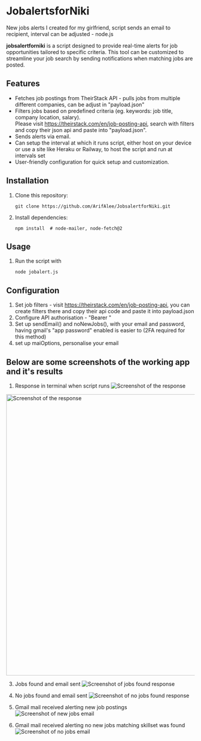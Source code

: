 # JobalertsforNiki
New jobs alerts I created for my girlfriend, script sends an email to recipient, interval can be adjusted - node.js

**jobsalertforniki** is a script designed to provide real-time alerts for job opportunities tailored to specific criteria. This tool can be customized to streamline your job search by sending notifications when matching jobs are posted.

## Features
- Fetches job postings from TheirStack API - pulls jobs from multiple different companies, can be adjust in "payload.json"
- Filters jobs based on predefined criteria (eg. keywords: job title, company location, salary). <br> Please visit https://theirstack.com/en/job-posting-api, search with filters and copy their json api and paste into "payload.json".
- Sends alerts via email.
- Can setup the interval at which it runs script, either host on your device or use a site like Heraku or Railway, to host the script and run at intervals set
- User-friendly configuration for quick setup and customization.

## Installation
1. Clone this repository:
   ```npm
   git clone https://github.com/ArifAlee/JobsalertforNiki.git
   
2. Install dependencies:
   ```npm
   npm install  # node-mailer, node-fetch@2

## Usage
1. Run the script with
   ```npm
   node jobalert.js

## Configuration
1. Set job filters - visit https://theirstack.com/en/job-posting-api, you can create filters there and copy their api code and paste it into payload.json
2. Configure API authorisation - "Bearer <your token>"
3. Set up sendEmail() and noNewJobs(), with your email and password, having gmail's "app password" enabled is easier to (2FA required for this method)
4. set up maiOptions, personalise your email

## Below are some screenshots of the working app and it's results

1. Response in terminal when script runs
![Screenshot of the response](Screenshots/response-example.PNG)
<img src="Screenshots/response-example.PNG" alt="Screenshot of the response" width="750">

3. Jobs found and email sent
![Screenshot of jobs found response](Screenshots/jobsfound.PNG)

4. No jobs found and email sent
![Screenshot of no jobs found response](Screenshots/nonewjob.PNG)

5. Gmail mail received alerting new job postings
![Screenshot of new jobs email](Screenshots/newjobs-email.PNG)

6. Gmail mail received alerting no new jobs matching skillset was found
![Screenshot of no jobs email](Screenshots/nojobs-email.PNG)






